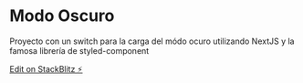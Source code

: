 # Modo Oscuro

Proyecto con un switch para la carga del módo ocuro utilizando NextJS y la famosa librería de styled-component

[Edit on StackBlitz ⚡️](https://stackblitz.com/edit/nextjs-na27f7)
